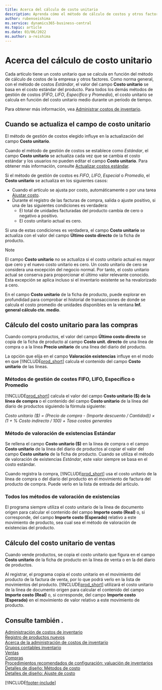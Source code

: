 ```yaml
---
title: Acerca del cálculo de costo unitario
description: Aprenda cómo el método de cálculo de costos y otros factores influyen en el campo Costo unitario de la ficha de producto.
author: rubenseishima
ms.service: dynamics365-business-central
ms.topic: article
ms.date: 03/06/2022
ms.author: a-reishima
---
```

# <a name="about-unit-cost-calculation"></a>Acerca del cálculo de costo unitario

Cada artículo tiene un costo unitario que se calcula en función del método de cálculo de costos de la empresa y otros factores. Como norma general, con el método de costos *Estándar*, el valor del campo **Costo unitario** se basa en el costo estándar del producto. Para todos los demás métodos de gestión de costos (*FIFO*, *LIFO*, *Específico* y *Promedio*), el costo unitario se calcula en función del costo unitario medio durante un período de tiempo.  

Para obtener más información, vea [Administrar costos de inventario](finance-manage-inventory-costs.md).  

## <a name="when-is-the-unit-cost-field-updated"></a>Cuando se actualiza el campo de costo unitario

El método de gestión de costos elegido influye en la actualización del campo **Costo unitario**.

Cuando el método de gestión de costos se establece como *Estándar*, el campo **Costo unitario** se actualiza cada vez que se cambia el costo estándar y los usuarios no pueden editar el campo **Costo unitario**. Para obtener más información, consulte [Actualizar costos estándar](finance-how-to-update-standard-costs.md).

Si el método de gestión de costos es *FIFO*, *LIFO*, *Especial* o *Promedio*, el **Costo unitario** se actualiza en los siguientes casos:

* Cuando el artículo se ajusta por costo, automáticamente o por una tarea [Ajustar costo](inventory-how-adjust-item-costs.md#to-adjust-item-costs-manually).
* Durante el registro de las facturas de compra, salida o ajuste positivo, si una de las siguientes condiciones es verdadera:
  * El total de unidades facturadas del producto cambia de cero o negativo a positivo.
  * El costo unitario actual es cero.

Si una de estas condiciones es verdadera, el campo **Costo unitario** se actualiza con el valor del campo **Último costo directo** de la ficha de producto.

> [!NOTE]
> El campo **Costo unitario** no se actualiza si el costo unitario actual es mayor que cero y el nuevo costo unitario es cero. Un costo unitario de cero se considera una excepción del negocio normal. Por tanto, el costo unitario actual se conserva para proporcionar el último valor relevante conocido. Esta excepción se aplica incluso si el inventario existente se ha revalorizado a cero.

En el campo **Costo unitario** de la ficha de producto, puede explorar en profundidad para comprobar el historial de transacciones de donde se calcula el costo promedio de unidades disponibles en la ventana **Inf. general cálculo cte. medio**.

## <a name="unit-cost-calculation-for-purchases"></a>Cálculo del costo unitario para las compras

Cuando compra productos, el valor del campo **Último costo directo** se copia de la ficha de producto al campo **Costo unit. directo** de una línea de compra o a la línea **Precio unitario** de una línea del diario del producto.

La opción que elija en el campo **Valoración existencias** influye en el modo en que [!INCLUDE[prod_short](includes/prod_short.md)] calcula el contenido del campo **Costo unitario** de las líneas.

### <a name="costing-method-fifo-lifo-specific-or-average"></a>Métodos de gestión de costes FIFO, LIFO, Específico o Promedio

[!INCLUDE[prod_short](includes/prod_short.md)] calcula el valor del campo **Costo unitario ($) de la línea de compra** o el contenido del campo **Costo unitario** de la línea del diario de productos siguiendo la fórmula siguiente:

*Costo unitario ($) = (Precio de compra - (Importe descuento / Cantidad)) × (1 + % Costo indirecto / 100) + Tasa costos generales*

### <a name="costing-method-standard"></a>Método de valoración de existencias Estándar

Se rellena el campo **Costo unitario ($)** en la línea de compra o el campo **Costo unitario** de la línea del diario de productos al copiar el valor del campo **Costo unitario** de la ficha de producto. Cuando se utiliza el método de valoración de existencias *Estándar*, este valor siempre se basa en el costo estándar.

Cuando registra la compra, [!INCLUDE[prod_short](includes/prod_short.md)] usa el costo unitario de la línea de compra o del diario del producto en el movimiento de factura del producto de compra. Puede verlo en la lista de entrada del artículo.

### <a name="all-costing-methods"></a>Todos los métodos de valoración de existencias

El programa siempre utiliza el costo unitario de la línea de documento origen para calcular el contenido del campo **Importe costo (Real)** o, si corresponde, del campo **Importe costo (Esperado)** relativo a este movimiento de producto, sea cual sea el método de valoración de existencias del producto.

## <a name="unit-cost-calculation-for-sales"></a>Cálculo del costo unitario de ventas

Cuando vende productos, se copia el costo unitario que figura en el campo **Costo unitario** de la ficha de producto en la línea de venta o en la del diario de productos.

Al registrar, el programa copia el costo unitario en el movimiento del producto de la factura de venta, por lo que podrá verlo en la lista de movimientos del producto. [!INCLUDE[prod_short](includes/prod_short.md)] utilizará el costo unitario de la línea de documento origen para calcular el contenido del campo **Importe costo (Real)** o, si corresponde, del campo **Importe costo (Esperado)** en el movimiento de valor relativo a este movimiento de producto.

## <a name="see-also"></a>Consulte también .

[Administración de costos de inventario](finance-manage-inventory-costs.md)  
[Registro de productos nuevos](inventory-how-register-new-items.md)  
[Acerca de la administración de costos de inventario](finance-learn-about-costing.md)  
[Grupos contables inventario](inventory-manage-inventory.md)  
[Ventas](sales-manage-sales.md)  
[Compras](purchasing-manage-purchasing.md)  
[Procedimientos recomendados de configuración: valuación de inventarios](setup-best-practices-costing-method.md)  
[Detalles de diseño: Métodos de costo](design-details-costing-methods.md)  
[Detalles de diseño: Ajuste de costo](design-details-cost-adjustment.md)  

[!INCLUDE[footer-include](includes/footer-banner.md)]

